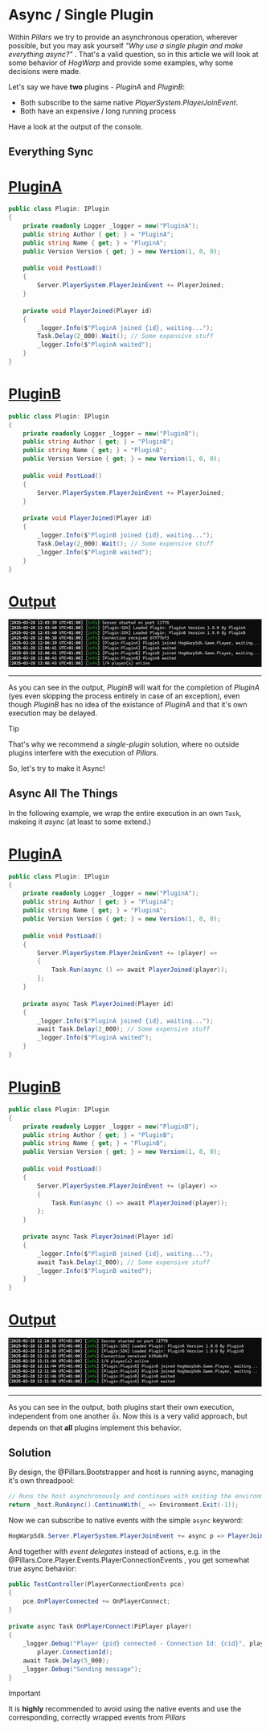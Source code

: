 <div class="article">

# Async / Single Plugin

Within *Pillars* we try to provide an asynchronous operation, wherever possible, but you may ask yourself *"Why use a single plugin and make everything async?"* . That's a valid question, so in this article we will look at some behavior of *HogWarp* and provide some examples, why some decisions were made.

Let's say we have **two** plugins - *PluginA* and *PluginB*:

* Both subscribe to the same native *PlayerSystem.PlayerJoinEvent*.
* Both have an expensive / long running process

Have a look at the output of the console.

## Everything Sync

# [PluginA](#tab/plugina-sync)

```cs
public class Plugin: IPlugin
{
	private readonly Logger _logger = new("PluginA");
	public string Author { get; } = "PluginA";
	public string Name { get; } = "PluginA";
	public Version Version { get; } = new Version(1, 0, 0);

	public void PostLoad()
	{
		Server.PlayerSystem.PlayerJoinEvent += PlayerJoined;
	}

	private void PlayerJoined(Player id)
	{
		_logger.Info($"PluginA joined {id}, waiting...");
		Task.Delay(2_000).Wait(); // Some expensive stuff
		_logger.Info($"PluginA waited");
	}	
}
```

# [PluginB](#tab/pluginb-sync)

```cs
public class Plugin: IPlugin
{
	private readonly Logger _logger = new("PluginB");
	public string Author { get; } = "PluginB";
	public string Name { get; } = "PluginB";
	public Version Version { get; } = new Version(1, 0, 0);

	public void PostLoad()
	{
		Server.PlayerSystem.PlayerJoinEvent += PlayerJoined;
	}

	private void PlayerJoined(Player id)
	{
		_logger.Info($"PluginB joined {id}, waiting...");
		Task.Delay(2_000).Wait(); // Some expensive stuff
		_logger.Info($"PluginB waited");
	}	
}
```

# [Output](#tab/output-sync)

![Console Output](/docs/images/advanced/sync-output.jpg)

---

As you can see in the output, *PluginB* will wait for the completion of *PluginA* (yes even skipping the process entirely in case of an exception), even though *PluginB* has no idea of the existance of *PluginA* and that it's own execution may be delayed.

> [!TIP]
> That's why we recommend a *single-plugin* solution, where no outside plugins interfere with the execution of *Pillars*.

So, let's try to make it Async!

## Async All The Things

In the following example, we wrap the entire execution in an own `Task`, makeing it _async_ (at least to some extend.)

# [PluginA](#tab/plugina-async)

```cs
public class Plugin: IPlugin
{
	private readonly Logger _logger = new("PluginA");
	public string Author { get; } = "PluginA";
	public string Name { get; } = "PluginA";
	public Version Version { get; } = new Version(1, 0, 0);

	public void PostLoad()
	{
		Server.PlayerSystem.PlayerJoinEvent += (player) =>
		{
			Task.Run(async () => await PlayerJoined(player));
		};
	}

	private async Task PlayerJoined(Player id)
	{
		_logger.Info($"PluginA joined {id}, waiting...");
		await Task.Delay(2_000); // Some expensive stuff
		_logger.Info($"PluginA waited");
	}	
}
```

# [PluginB](#tab/pluginb-async)

```cs
public class Plugin: IPlugin
{
	private readonly Logger _logger = new("PluginB");
	public string Author { get; } = "PluginB";
	public string Name { get; } = "PluginB";
	public Version Version { get; } = new Version(1, 0, 0);

	public void PostLoad()
	{
		Server.PlayerSystem.PlayerJoinEvent += (player) =>
		{
			Task.Run(async () => await PlayerJoined(player));
		};
	}

	private async Task PlayerJoined(Player id)
	{
		_logger.Info($"PluginB joined {id}, waiting...");
		await Task.Delay(2_000); // Some expensive stuff
		_logger.Info($"PluginB waited");
	}	
}
```

# [Output](#tab/output-async)

![Console Output](/docs/images/advanced/async-output.jpg)

---

As you can see in the output, both plugins start their own execution, independent from one another 👍. Now this is a very valid approach, but depends on that **all** plugins implement this behavior.

## Solution

By design, the @Pillars.Bootstrapper and host is running async, managing it's own threadpool:

```cs
// Runs the host asynchronously and continues with exiting the environment with a code of -1
return _host.RunAsync().ContinueWith(_ => Environment.Exit(-1));
```

Now we can subscribe to native events with the simple `async` keyword:
```cs
HogWarpSdk.Server.PlayerSystem.PlayerJoinEvent += async p => PlayerJoined(p);
```

And together with *event delegates* instead of actions, e.g. in the @Pillars.Core.Player.Events.PlayerConnectionEvents , you get somewhat true async behavior:

```cs
public TestController(PlayerConnectionEvents pce)
{
	pce.OnPlayerConnected += OnPlayerConnect;
}

private async Task OnPlayerConnect(PiPlayer player)
{
	_logger.Debug("Player {pid} connected - Connection Id: {cid}", player.Id,
		player.ConnectionId);
	await Task.Delay(5_000);
	_logger.Debug("Sending message");
}
```

> [!IMPORTANT]
> It is **highly** recommended to avoid using the native events and use the corresponding, correctly wrapped events from *Pillars*

</div>